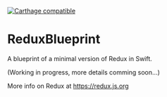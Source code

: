 [![Carthage compatible](https://img.shields.io/badge/Carthage-compatible-4BC51D.svg?style=flat)](https://github.com/Carthage/Carthage)

# ReduxBlueprint

A blueprint of a minimal version of Redux in Swift.

(Working in progress, more details comming soon...)

More info on Redux at https://redux.js.org
